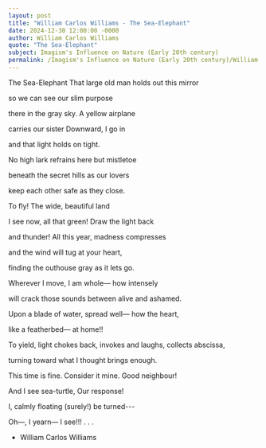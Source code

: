 ```yaml
---
layout: post
title: "William Carlos Williams - The Sea-Elephant"
date: 2024-12-30 12:00:00 -0000
author: William Carlos Williams
quote: "The Sea-Elephant"
subject: Imagism's Influence on Nature (Early 20th century)
permalink: /Imagism's Influence on Nature (Early 20th century)/William Carlos Williams/William Carlos Williams - The Sea-Elephant
---
```


The Sea-Elephant
That large old man holds out
this mirror

so we can see
our slim purpose

there in the gray sky.
A yellow airplane

carries our sister
Downward, I go in

and that light
holds on tight. 

No high lark refrains here
but mistletoe

beneath the secret hills
as our lovers

keep each other safe as they close.

To fly!
The wide, beautiful land

I see now,
all that green!
Draw the light back

and thunder!
All this year,
madness compresses

and the wind
will tug at your heart,

finding the outhouse gray as it
lets go.

Wherever I move, I am whole—
how intensely

will crack those sounds
between alive and ashamed.

Upon a blade of water,
spread well—
how the heart,

like a featherbed—
at home!! 

To yield,
light chokes back,
invokes and laughs,
collects abscissa,

turning toward what I thought brings enough.

This time is fine.
Consider it mine.
Good neighbour!

And I see sea-turtle,
Our response!

I, calmly floating (surely!)
be turned---

Oh—, I yearn—
I see!!!  . . .

- William Carlos Williams
